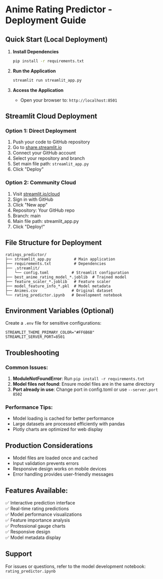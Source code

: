# Anime Rating Predictor - Deployment Guide

## Quick Start (Local Deployment)

1. **Install Dependencies**
   ```bash
   pip install -r requirements.txt
   ```

2. **Run the Application**
   ```bash
   streamlit run streamlit_app.py
   ```

3. **Access the Application**
   - Open your browser to: `http://localhost:8501`

## Streamlit Cloud Deployment

### Option 1: Direct Deployment
1. Push your code to GitHub repository
2. Go to [share.streamlit.io](https://share.streamlit.io)
3. Connect your GitHub account
4. Select your repository and branch
5. Set main file path: `streamlit_app.py`
6. Click "Deploy"

### Option 2: Community Cloud
1. Visit [streamlit.io/cloud](https://streamlit.io/cloud)
2. Sign in with GitHub
3. Click "New app"
4. Repository: Your GitHub repo
5. Branch: main
6. Main file path: streamlit_app.py
7. Click "Deploy!"

## File Structure for Deployment
```
ratings_predictor/
├── streamlit_app.py          # Main application
├── requirements.txt          # Dependencies
├── .streamlit/
│   └── config.toml          # Streamlit configuration
├── best_anime_rating_model_*.joblib  # Trained model
├── feature_scaler_*.joblib   # Feature scaler
├── model_feature_info_*.pkl  # Model metadata
├── Animes.csv               # Original dataset
└── rating_predictor.ipynb   # Development notebook
```

## Environment Variables (Optional)
Create a `.env` file for sensitive configurations:
```
STREAMLIT_THEME_PRIMARY_COLOR="#FF6B6B"
STREAMLIT_SERVER_PORT=8501
```

## Troubleshooting

### Common Issues:
1. **ModuleNotFoundError**: Run `pip install -r requirements.txt`
2. **Model files not found**: Ensure model files are in the same directory
3. **Port already in use**: Change port in config.toml or use `--server.port 8502`

### Performance Tips:
- Model loading is cached for better performance
- Large datasets are processed efficiently with pandas
- Plotly charts are optimized for web display

## Production Considerations
- Model files are loaded once and cached
- Input validation prevents errors
- Responsive design works on mobile devices
- Error handling provides user-friendly messages

## Features Available:
✅ Interactive prediction interface  
✅ Real-time rating predictions  
✅ Model performance visualizations  
✅ Feature importance analysis  
✅ Professional gauge charts  
✅ Responsive design  
✅ Model metadata display  

## Support
For issues or questions, refer to the model development notebook: `rating_predictor.ipynb`